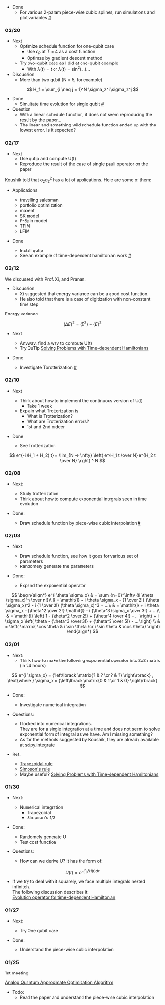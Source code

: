 - Done
  - For various 2-param piece-wise cubic splines, run simulations and plot variables [#](https://github.com/kayhide/qst-tfm/tree/main/src/one_qubit#2-param-piece-wise-cubic-interpolations)

### 02/20

- Next
  - Optimize schedule function for one-qubit case
    - Use $\epsilon_R$ at $T = 4$ as a cost function
    - Optimze by gradient descent method
  - Try two-qubit case as I did at one-qubit example
    - With $\lambda(t) = t$ or $\lambda(t) = \sin^2(...)$...
- Discussion
  - More than two qubit (N = 5, for example)

$$
H_f = \sum_{i \neq j = 1}^N \sigma_z^i \sigma_z^j
$$

- Done
  - Simultate time evolution for single qubit [#](https://github.com/kayhide/qst-tfm/tree/main/src/one_qubit#simulated-time-evolution)
- Question
  - With a linear schedule function, it does not seem reproducing the result by the paper...
  - The linear and something wild schedule function ended up with the lowest error. Is it expected?

### 02/17

- Next
  - Use qutip and compute U(t)
  - Reproduce the result of the case of single pauli operator on the paper

Koushik told that $\sigma_z \sigma_z^2$ has a lot of applications.
Here are some of them:

- Applications
  - travelling salesman
  - portfolio optimization
  - maxent
  - SK model
  - P-Spin model
  - TFIM
  - LFIM

- Done
  - Install qutip
  - See an example of time-dependent hamiltonian work [#](https://github.com/kayhide/qst-tfm/tree/main/src/qutip_sandbox)

### 02/12

We discussed with Prof. Xi, and Pranan.

- Discussion
  - Xi suggested that energy variance can be a good cost function.
  - He also told that there is a case of digitization with non-constant time step

Energy variance

$$
(\Delta E)^2 = \langle E^2 \rangle - \langle E \rangle ^2
$$

- Next
  - Anyway, find a way to compute U(t)
  - Try QuTip
    [Solving Problems with Time-dependent Hamiltonians](https://qutip.org/docs/latest/guide/dynamics/dynamics-time.html)

- Done
  - Investigate Torotterization [#](https://github.com/kayhide/qst-tfm/tree/main/doc/trotterization.md)

### 02/10

- Next
  - Think about how to implement the continuous version of U(t)
    - Take 1 week
  - Explain what Trotterization is
    - What is Trotterization?
    - What are Trotterization errors?
    - 1st and 2nd ordeer

- Done
  - See Trotterization

$$
e^{-i (H_1 + H_2) t} = \lim_{N -> \infty} \left( e^{H_1 t \over N} e^{H_2 t \over N} \right) ^ N
$$

### 02/08

- Next:
  - Study trotterization
  - Think about how to compute exponential integrals seen in time evolution

- Done:
  - Draw schedule function by piece-wise cubic interpolation [#](https://github.com/kayhide/qst-tfm/tree/main/src/cubic_hermite_spline)
 
### 02/03

- Next
  - Draw schedule function, see how it goes for various set of parameters
  - Randomely generate the parameters

- Done:
  - Expand the exponential operator

$$
\begin{align*}
e^{i \theta \sigma_x} & = \sum_{n=0}^\infty {(i \theta \sigma_x)^n \over n!}\\
               & = \mathit{I} + i \theta \sigma_x - {1 \over 2!} (\theta \sigma_x)^2 - i {1 \over 3!} (\theta \sigma_x)^3 + ...\\
               & = \mathit{I} + i \theta \sigma_x - {\theta^2 \over 2!} \mathit{I} - i {\theta^3 \sigma_x \over 3!} + ...\\
               & = \mathit{I} \left( 1 - {\theta^2 \over 2!} + {\theta^4 \over 4!} - ... \right) + i \sigma_x \left( \theta - {\theta^3 \over 3!} + {\theta^5 \over 5!} - ... \right) \\
               & = \left( \matrix{ \cos \theta & i \sin \theta \cr i \sin \theta & \cos \theta} \right)
\end{align*}
$$


### 02/01

- Next:
  - Think how to make the following exponential operator into 2x2 matrix (in 24 hours)

$$ e^{i \sigma_x}  = {\left\lbrack \matrix{? & ? \cr ? & ?} \right\rbrack}
, \text{where } \sigma_x = {\left\lbrack \matrix{0 & 1 \cr 1 & 0} \right\rbrack}
$$

- Done:
  - Investigate numerical integration

- Questions:
  - I looked into numerical integrations.  
    They are for a single integration at a time and does not seem to solve exponential form of integral as we have.
    Am I missing something?
  - As for the methods suggested by Koushik, they are already available at [scipy.integrate](https://docs.scipy.org/doc/scipy/tutorial/integrate.html)

- Ref:
  - [Trapezoidal rule](https://en.wikipedia.org/wiki/Trapezoidal_rule)
  - [Simpson's rule](https://en.m.wikipedia.org/wiki/Simpson's_rule)
  - Maybe useful? [Solving Problems with Time-dependent Hamiltonians](https://qutip.org/docs/latest/guide/dynamics/dynamics-time.html)

### 01/30

- Next:
  - Numerical integration
    - Trapezoidal
    - Simpson's 1/3

- Done:
  - Randomely generate U
  - Test cost function

- Questions:
  - How can we derive U? It has the form of: 

$$ U(t) = e^{-i \int_0^\tau H(t) d\tau} $$

  - If we try to deal with it squarely, we face multiple integrals nested infinitely.  
    The following discussion describes it:  
    [Evolution operator for time-dependent Hamiltonian](https://physics.stackexchange.com/questions/45455/evolution-operator-for-time-dependent-hamiltonian)
 
### 01/27

- Next:
  - Try One qubit case

- Done:
  - Understand the piece-wise cubic interpolation

### 01/25

1st meeting

[Analog Quantum Approximate Optimization Algorithm](https://arxiv.org/abs/2112.07461)

- Todo:
  - Read the paper and understand the piece-wise cubic interpolation
